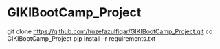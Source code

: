# GIKIBootCamp_Project

git clone https://github.com/huzefazulfiqar/GIKIBootCamp_Project.git
cd GIKIBootCamp_Project
pip install -r requirements.txt


